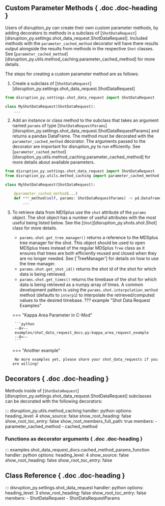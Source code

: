 ## Custom Parameter Methods { .doc .doc-heading }

Users of disruption_py can create their own custom parameter methods, by adding decorators to methods in a subclass of [`ShotDataRequest`][disruption_py.settings.shot_data_request.ShotDataRequest]. Included methods with the `parameter_cached_method` decorator will have there results output alongside the results from methods in the respective `Shot` classes. See [`parameter_cached_method`][disruption_py.utils.method_caching.parameter_cached_method] for more details.

The steps for creating a custom parameter method are as follows:

1. Create a subclass of [`ShotDataRequest`][disruption_py.settings.shot_data_request.ShotDataRequest]
```python
from disruption_py.settings.shot_data_request import ShotDataRequest

class MyShotDataRequest(ShotDataRequest):
	...
```

2. Add an instance or class method to the subclass that takes an argument named `params` of type [`ShotDataRequestParams`][disruption_py.settings.shot_data_request.ShotDataRequestParams] and returns a pandas DataFrame. The method must be decorated with the `parameter_cached_method` decorator. The arguments passed to the decorator are important for disruption_py to run efficiently. See [`parameter_cached_method`][disruption_py.utils.method_caching.parameter_cached_method] for more details about available parameters.
```python
from disruption_py.settings.shot_data_request import ShotDataRequest
from disruption_py.utils.method_caching import parameter_cached_method

class MyShotDataRequest(ShotDataRequest):

	@parameter_cached_method(...)
	def ***_method(self, params: ShotDataRequestParams) -> pd.Dataframe:
		...
```

3. To retrieve data from MDSplus use the `shot` attribute of the `params` object. The shot object has a number of useful attributes with the most useful being listed below. See the [`Shot`][disruption_py.shots.shot.Shot] class for more details.
    - `params.shot.get_tree_manager()` returns a reference to the MDSplus tree manager for the shot. This object should be used to open MDSplus trees instead of the regular MDSplus `Tree` class as it ensures that trees are both efficiently reused and closed when they are no longer needed. See ['TreeManager'] for details on how to use the tree manager.
    - `params.shot.get_shot_id()` returns the shot id of the shot for which data is being retrieved.
    - `params.shot.get_times()` returns the timebase of the shot for which data is being retrieved as a numpy array of times. A common development pattern is using the `params.shot.interpolation_method` method (defaults to `interp1`) to interpolate the retrieved/computed values to the desired timebase.
??? example "Shot Data Request Examples"

    === "Kappa Area Parameter in C-Mod"

        ```python
        --8<--
        examples/shot_data_request_docs.py:kappa_area_request_example
        --8<--
        ```

    === "Another example"

        No more examples yet, please share your shot_data_requests if you are willing!

## Decorators { .doc .doc-heading }

Methods inside of [`ShotDataRequest`][disruption_py.settings.shot_data_request.ShotDataRequest] subclasses can be decorated with the following 
decorators:

::: disruption_py.utils.method_caching
    handler: python
	options:
	  heading_level: 4
	  show_source: false
	  show_root_heading: false
	  show_root_toc_entry: false
	  show_root_members_full_path: true
	  members:
	  - parameter_cached_method
	  - cached_method

### Functions as decorator arguments { .doc .doc-heading }

::: examples.shot_data_request_docs.cached_method_params_function
    handler: python
	options:
	  heading_level: 4
	  show_source: false
	  show_root_heading: false
	  show_root_toc_entry: false

## Class Reference { .doc .doc-heading }

::: disruption_py.settings.shot_data_request
    handler: python
	options:
	  heading_level: 3
	  show_root_heading: false
	  show_root_toc_entry: false
	  members:
	  - ShotDataRequest
	  - ShotDataRequestParams